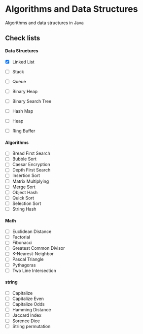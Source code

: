 # Algorithms and Data Structures

Algorithms and data structures in Java

## Check lists

#### Data Structures
- [X] Linked List
- [ ] Stack
- [ ] Queue
- [ ] Binary Heap
- [ ] Binary Search Tree
- [ ] Hash Map
- [ ] Heap
- [ ] Ring Buffer


#### Algorithms
- [ ] Bread First Search
- [ ] Bubble Sort
- [ ] Caesar Encryption
- [ ] Depth First Search
- [ ] Insertion Sort
- [ ] Matrix Multiplying
- [ ] Merge Sort
- [ ] Object Hash
- [ ] Quick Sort
- [ ] Selection Sort
- [ ] String Hash

#### Math
- [ ] Euclidean Distance
- [ ] Factorial
- [ ] Fibonacci
- [ ] Greatest Common Divisor
- [ ] K-Nearest-Neighbor
- [ ] Pascal Triangle
- [ ] Pythagoras
- [ ] Two Line Intersection

#### string
- [ ] Capitalize
- [ ] Capitalize Even
- [ ] Capitalize Odds
- [ ] Hamming Distance
- [ ] Jaccard Index
- [ ] Sorence Dice
- [ ] String permutation
